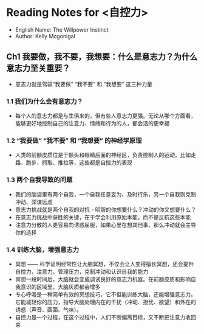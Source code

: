 # Reading Notes for <自控力>

- English Name: The Willpower Instinct
- Author: Kelly Mcgonigal

## Ch1 我要做，我不要，我想要：什么是意志力？为什么意志力至关重要？
- 意志力就是驾驭“我要做” “我不要” 和 “我想要” 这三种力量

### 1.1 我们为什么会有意志力？
- 每个人的意志力都是与生俱来的，但有些人意志力更强。无论从哪个方面看，能够更好地控制自己的注意力、情绪和行为的人，都会活的更幸福

### 1.2 “我要做” “我不要” 和 “我想要” 的神经学原理
- 人类的前额皮质位是于额头和眼睛后面的神经区，负责控制人的运动，比如走路、跑步、抓取、推拉等，这些都是自控力的表现

### 1.3 两个自我导致的问题
- 我们的脑袋里有两个自我，一个自我任意妄为、及时行乐，另一个自我则克制冲动、深谋远虑
- 意志力挑战就是两个自我的对抗 - 明智的你想要什么？冲动的你又想要什么？
- 在意志力挑战中获胜的关键，在于学会利用原始本能，而不是反抗这些本能
- 注意力分散的人更容易向诱惑屈服，如果心里在想其他事，那么冲动就会主导你的选择

### 1.4 训练大脑，增强意志力
- 冥想 —— 科学证明经常性让大脑冥想，不仅会让人变得擅长冥想，还会提升自控力，注意力，管理压力，克制冲动和认识自我的能力
- 冥想一段时间后，大脑就会变成调试良好的意志力机器。在前额皮质和影响自我意识的区域里，大脑灰质都会增多
- 专心呼吸是一种简单有效的冥想技巧，它不但能训练大脑，还能增强意志力。它能减轻你的压力，指导大脑处理内在的干扰（冲动、担忧、欲望）和外在的诱惑（声音、画面、气味）。
- 自控力是一个过程，在这个过程中，人们不断偏离目标，又不断把注意力收回来
